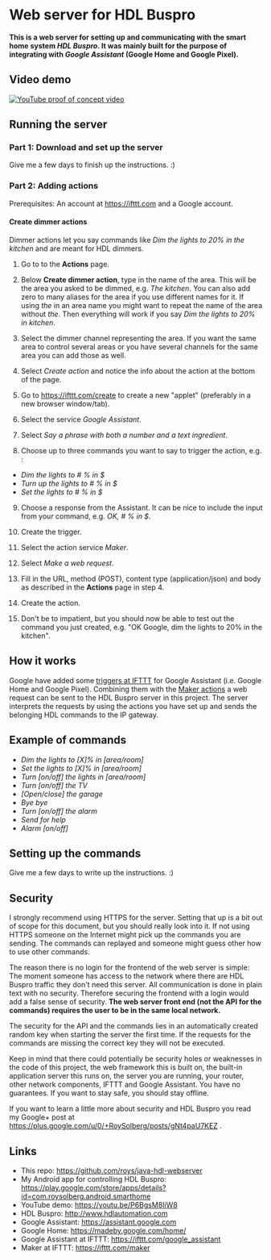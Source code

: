 # Web server for HDL Buspro
**This is a web server for setting up and communicating with the smart home system *HDL Buspro*. It was mainly built for
the purpose of integrating with *Google Assistant* (Google Home and Google Pixel).**

## Video demo
[![YouTube proof of concept video](http://img.youtube.com/vi/P6BgsM8IiW8/0.jpg)](https://youtu.be/P6BgsM8IiW8)

## Running the server

### Part 1: Download and set up the server

Give me a few days to finish up the instructions. :)

### Part 2: Adding actions

Prerequisites: An account at https://ifttt.com and a Google account.

#### Create dimmer actions

Dimmer actions let you say commands like *Dim the lights to 20% in the kitchen* and are meant for HDL dimmers.

1. Go to to the **Actions** page.
2. Below **Create dimmer action**, type in the name of the area. This will be the area you asked to be dimmed, e.g. *The kitchen*.
You can also add zero to many aliases for the area if you use different names for it. If using *the* in an area name you might want to repeat the name of the area without *the*. Then everything will work if you say *Dim the lights to 20% in kitchen*.
3. Select the dimmer channel representing the area.
If you want the same area to control several areas or you have several channels for the same area you can add those as well.
4. Select *Create action* and notice the info about the action at the bottom of the page.

5. Go to https://ifttt.com/create to create a new "applet" (preferably in a new browser window/tab).
6. Select the service *Google Assistant*.
7. Select *Say a phrase with both a number and a text ingredient*.
8. Choose up to three commands you want to say to trigger the action, e.g. :
 - *Dim the lights to # % in $*
 - *Turn up the lights to # % in $*
 - *Set the lights to # % in $*
9. Choose a response from the Assistant. It can be nice to include the input from your command, e.g. *OK, # % in $*.
10. Create the trigger.
11. Select the action service *Maker*.
12. Select *Make a web request*.
13. Fill in the URL, method (POST), content type (application/json) and body as described in the **Actions** page in step 4.
14. Create the action.

15. Don't be to impatient, but you should now be able to test out the command you just created, e.g. "OK Google, dim the lights to 20% in the kitchen".

## How it works
Google have added some [triggers at IFTTT](https://ifttt.com/google_assistant) for Google Assistant (i.e. Google Home
and Google Pixel). Combining them with the [Maker actions](https://ifttt.com/maker) a web request can be sent to the
HDL Buspro server in this project. The server interprets the requests by using the actions you have set up and sends the
belonging HDL commands to the IP gateway.

## Example of commands
 - *Dim the lights to [X]% in [area/room]*
 - *Set the lights to [X]% in [area/room]*
 - *Turn [on/off] the lights in [area/room]*
 - *Turn [on/off] the TV*
 - *[Open/close] the garage*
 - *Bye bye*
 - *Turn [on/off] the alarm*
 - *Send for help*
 - *Alarm [on/off]*

## Setting up the commands
Give me a few days to write up the instructions. :)

## Security
I strongly recommend using HTTPS for the server. Setting that up is a bit out of scope for this document, but you should
really look into it. If not using HTTPS someone on the Internet might pick up the commands you are sending. The commands
can replayed and someone might guess other how to use other commands.

The reason there is no login for the frontend of the web server is simple: The moment someone has access to the network
where there are HDL Buspro traffic they don't need this server. All communication is done in plain text with no
security. Therefore securing the frontend with a login would add a false sense of security. **The web server front end
(not the API for the commands) requires the user to be in the same local network.**

The security for the API and the commands lies in an automatically created random key when starting the server the first
time. If the requests for the commands are missing the correct key they will not be executed.

Keep in mind that there could potentially be security holes or weaknesses in the code of this project, the web framework this is built
on, the built-in application server this runs on, the server you are running, your router, other network components,
IFTTT and Google Assistant. You have no guarantees. If you want to stay safe, you should stay offline.

If you want to learn a little more about security and HDL Buspro you read my Google+ post at
https://plus.google.com/u/0/+RoySolberg/posts/gNt4paU7KEZ .

## Links
 - This repo: https://github.com/roys/java-hdl-webserver
 - My Android app for controlling HDL Buspro: https://play.google.com/store/apps/details?id=com.roysolberg.android.smarthome
 - YouTube demo: https://youtu.be/P6BgsM8IiW8
 - HDL Buspro: http://www.hdlautomation.com
 - Google Assistant: https://assistant.google.com
 - Google Home: https://madeby.google.com/home/
 - Google Assistant at IFTTT: https://ifttt.com/google_assistant
 - Maker at IFTTT: https://ifttt.com/maker
